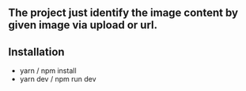 ## The project just identify the image content by given image via upload or url.
## Installation
- yarn / npm install
- yarn dev / npm run dev